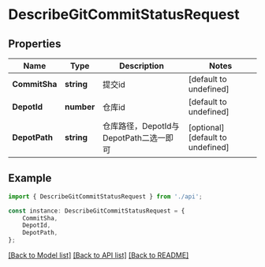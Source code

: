 # DescribeGitCommitStatusRequest


## Properties

Name | Type | Description | Notes
------------ | ------------- | ------------- | -------------
**CommitSha** | **string** | 提交id | [default to undefined]
**DepotId** | **number** | 仓库id | [default to undefined]
**DepotPath** | **string** | 仓库路径，DepotId与DepotPath二选一即可 | [optional] [default to undefined]

## Example

```typescript
import { DescribeGitCommitStatusRequest } from './api';

const instance: DescribeGitCommitStatusRequest = {
    CommitSha,
    DepotId,
    DepotPath,
};
```

[[Back to Model list]](../README.md#documentation-for-models) [[Back to API list]](../README.md#documentation-for-api-endpoints) [[Back to README]](../README.md)
